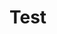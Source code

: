 <!DOCTYPE html>
<html>
<head>
<title>Title of the document</title>
</head>

<body>
  <h1>Test</h1>
</body>

</html>
